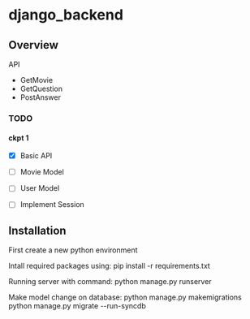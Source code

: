 # django_backend


## Overview

API
+ GetMovie
+ GetQuestion
+ PostAnswer


### TODO

#### ckpt 1
+ [x] Basic API
+ [ ] Movie Model
+ [ ] User Model
+ [ ] Implement Session



## Installation

First create a new python environment

Intall required packages using:
pip install -r requirements.txt

Running server with command: 
python manage.py runserver

Make model change on database:
python manage.py makemigrations
python manage.py migrate --run-syncdb
